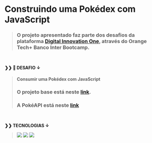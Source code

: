 # Construindo uma Pokédex com JavaScript

> ### O projeto apresentado faz parte dos desafios da plataforma [Digital Innovation One](https://web.digitalinnovation.one/home), através do Orange Tech+ Banco Inter Bootcamp.
>

<br>
  <p>
    <strong>❯❯ 🚀 DESAFIO ↓</strong><br>
  </p>

> #### Consumir uma Pokédex com JavaScript
> ### O projeto base está neste [link](https://github.com/digitalinnovationone/js-developer-pokedex).
> ### A PokéAPI está neste [link](https://pokeapi.co)

 <br>
  <p>
    <strong>❯❯ TECNOLOGIAS ↓</strong><br>
  </p>

>   <img src="https://img.shields.io/badge/HTML5-blue?logo=html5"/>
>   <img src="https://img.shields.io/badge/CSS3-1572B6?logo=css3"/>
>   <img src="https://img.shields.io/badge/JavaScript-000000?logo=javascript"/>

#


